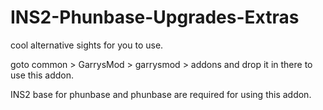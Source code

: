 # INS2-Phunbase-Upgrades-Extras
cool alternative sights for you to use.

goto common > GarrysMod > garrysmod > addons and drop it in there to use this addon.

INS2 base for phunbase and phunbase are required for using this addon.
